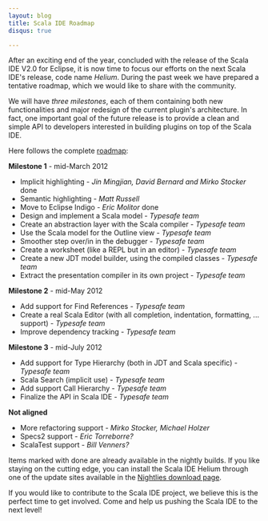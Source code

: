 ```yaml
---
layout: blog
title: Scala IDE Roadmap
disqus: true

---
```


After an exciting end of the year, concluded with the release of the Scala IDE V2.0 for Eclipse, it 
is now time to focus our efforts on the next Scala IDE's release, code name *Helium*. During the 
past week we have prepared a tentative roadmap, which we would like to share with the community.

We will have *three milestones*, each of them containing both new functionalities and major 
redesign of the current plugin's architecture. In fact, one important goal of the future release is to provide a clean and 
simple API to developers interested in building plugins on top of the Scala IDE.

Here follows the complete [roadmap](http://scala-ide.org/docs/dev/roadmap.html):

**Milestone 1** - mid-March 2012

* Implicit highlighting - *Jin Mingjian, David Bernard and Mirko Stocker* <span class="label success">done</span>
* Semantic highlighting - *Matt Russell* 
* Move to Eclipse Indigo - *Eric Molitor* <span class="label success">done</span>
* Design and implement a Scala model - *Typesafe team*
* Create an abstraction layer with the Scala compiler - *Typesafe team*
* Use the Scala model for the Outline view - *Typesafe team*
* Smoother step over/in in the debugger - *Typesafe team*
* Create a worksheet (like a REPL but in an editor) - *Typesafe team*
* Create a new JDT model builder, using the compiled classes - *Typesafe team*
* Extract the presentation compiler in its own project - *Typesafe team*

**Milestone 2** - mid-May 2012

* Add support for Find References - *Typesafe team*
* Create a real Scala Editor (with all completion, indentation, formatting, ... support) - *Typesafe team* 
* Improve dependency tracking - *Typesafe team*

**Milestone 3** - mid-July 2012

* Add support for Type Hierarchy (both in JDT and Scala specific) - *Typesafe team*
* Scala Search (implicit use) - *Typesafe team*
* Add support Call Hierarchy - *Typesafe team*
* Finalize the API in Scala IDE - *Typesafe team*

**Not aligned**

* More refactoring support - *Mirko Stocker, Michael Holzer*
* Specs2 support - *Eric Torreborre?*
* ScalaTest support - *Bill Venners?*

Items marked with <span class="label success">done</span> are already available in the nightly 
builds. If you like staying on the cutting edge, you can install the Scala IDE Helium through one 
of the update sites available in the 
[Nightlies download page](http://scala-ide.org/download/nightly.html).

If you would like to contribute to the Scala IDE project, we believe this is the perfect time to 
get involved. Come and help us pushing the Scala IDE to the next level!
